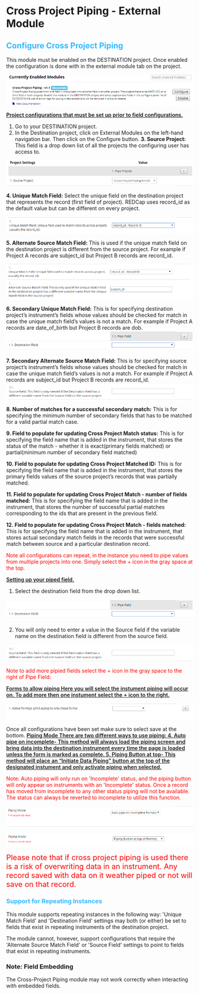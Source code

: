 

# Cross Project Piping - External Module
<h2 style='color: #33B9FF;'>Configure Cross Project Piping</h2>
This module must be enabled on the DESTINATION project. Once enabled the configuration is done with in the
external module tab on the project.

![The module's 'Configure' button can be found under the 'Currently Enabled Modules' header in the project's External Modules page](/docs/readme_img_1.png)

<span style='font-weight: 600; text-decoration: underline;'>Project configurations that must be set up prior to field configurations.<span>
1. Go to your DESTINATION project.
2. In the Destination project, click on External Modules on the left-hand navigation bar. Then click on the
Configure button.
**3. Source Project:**
This field is a drop down list of all the projects the configuring user has access to.

![This picture shows project settings and values columns in the module's configuration view](/docs/readme_img_2.png)

**4. Unique Match Field:**
Select the unique field on the destination project that represents the record (first field of project). REDCap
uses record_id as the default value but can be different on every project.

![This picture shows the Unique Match Field setting](/docs/readme_img_3.png)

**5. Alternate Source Match Field:**
This is used if the unique match field on the destination project is different from the source project. For
example if Project A records are subject_id but Project B records are record_id.

![This picture shows the Alternate Source Match Field setting](/docs/readme_img_4.png)

**6. Secondary Unique Match Field:**
This is for specifying destination project’s instrument’s fields whose values should be checked for match in case the unique match field’s values is not a match. For example if Project A records are date_of_birth but Project B records are dob.
![This picture shows the Secondary Unique Match Field setting](/docs/readme_img_5.png)

**7. Secondary Alternate Source Match Field:**
This is for specifying source project’s instrument’s fields whose values should be checked for match in case the unique match field’s values is not a match. For example if Project A records are subject_id but Project B records are record_id.
![This picture shows the  Secondary Alternate Source Match Field setting](/docs/readme_img_6.png)

**8. Number of matches for a successful secondary match:**
This is for specifying the minimum number of secondary fields that has to be matched for a valid partial match case.

**9. Field to populate for updating Cross Project Match status:**
 This is for specifying the field name that is added in the instrument, that stores the status of the match - whether it is exact(primary fields matched) or partial(minimum number of secondary field matched)

**10. Field to populate for updating Cross Project Matched ID:**
This is for specifying the field name that is added in the instrument, that stores the primary fields values of the source project’s records that was partially matched. 

**11. Field to populate for updating Cross Project Match - number of fields matched:**
This is for specifying the field name that is added in the instrument, that stores the number of successful partial matches corresponding to the ids that are present in the previous field.

**12. Field to populate for updating Cross Project Match - fields matched:**
This is for specifying the field name that is added in the instrument, that stores actual secondary match fields in the records that were successful match between source and a particular destination record.

<span style='color: #ff0000;'>Note all configurations can repeat, in the instance you need to pipe values from multiple projects into one. Simply select the + icon in the gray space at the top.</span>

<span style='font-weight: 600; text-decoration: underline;'>Setting up your piped field.<span>
1. Select the destination field from the drop down list.

![This picture shows the Destinatino Field setting](/docs/readme_img_5.png)

2. You will only need to enter a value in the Source field if the variable name on the destination field is
different from the source field.

![This picture shows the Source Field setting](/docs/readme_img_6.png)

<span style='color: #ff0000;'>Note to add more pipied fields select the + icon in the gray space to the right of Pipe Field:</span>

<span style='font-weight: 600; text-decoration: underline;'>Forms to allow piping<span>
Here you will select the instument piping will occur on. To add more then one instument select the + icon to the
right.

![This picture shows the active form setting](/docs/readme_img_7.png)

Once all configurations have been set make sure to select save at the bottom.
<span style='font-weight: 600; text-decoration: underline;'>Piping Mode<span>
There are two different ways to use piping:
4. Auto pipe on incomplete- This method will always load the piping screen and bring data into the
destination instrument every time the page is loaded unless the form is marked as complete.
5. Piping Button at top- This method will place an “Initiate Data Piping” button at the top of the
designated instument and only activate piping when selected.

<span style='color: #ff0000;'>Note: Auto piping will only run on 'Incomplete' status, and the piping button will only appear on instruments with an 'Incomplete' status. Once a record has moved from incomplete to any other status piping will not be available.
The status can always be reverted to incomplete to utilize this function.</span>

![This picture shows the Piping Mode setting (with Auto pipe selected)](/docs/readme_img_8.png)

![This picture shows the Piping Mode setting (with Piping Button selected)](/docs/readme_img_9.png)

<span style='color: #ff0000; font-size: 1.25rem;'>Please note that if cross project piping is used there is a risk of overwriting data
in an instrument. Any record saved with data on it weather piped or not will save on that record.</span>

<h3 style='color: #33B9FF;'>Support for Repeating Instances</h3>
This module supports repeating instances in the following way:
'Unique Match Field' and 'Destination Field' settings may both (or either) be set to fields that exist in repeating instruments of the destination project.

The module cannot, however, support configurations that require the 'Alternate Source Match Field' or 'Source Field' settings to point to fields that exist in repeating instruments.

### Note: Field Embedding
The Cross-Project Piping module may not work correctly when interacting with embedded fields.
